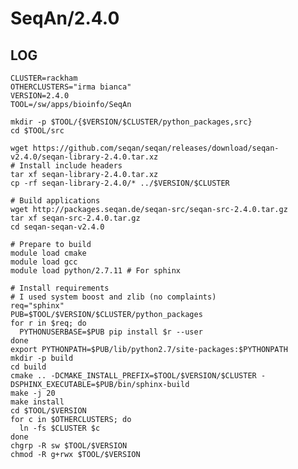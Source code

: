 SeqAn/2.4.0
===========

LOG
---

    CLUSTER=rackham
    OTHERCLUSTERS="irma bianca"
    VERSION=2.4.0
    TOOL=/sw/apps/bioinfo/SeqAn

    mkdir -p $TOOL/{$VERSION/$CLUSTER/python_packages,src}
    cd $TOOL/src

    wget https://github.com/seqan/seqan/releases/download/seqan-v2.4.0/seqan-library-2.4.0.tar.xz
    # Install include headers
    tar xf seqan-library-2.4.0.tar.xz
    cp -rf seqan-library-2.4.0/* ../$VERSION/$CLUSTER

    # Build applications
    wget http://packages.seqan.de/seqan-src/seqan-src-2.4.0.tar.gz
    tar xf seqan-src-2.4.0.tar.gz
    cd seqan-seqan-v2.4.0

    # Prepare to build
    module load cmake
    module load gcc
    module load python/2.7.11 # For sphinx

    # Install requirements
    # I used system boost and zlib (no complaints)
    req="sphinx"
    PUB=$TOOL/$VERSION/$CLUSTER/python_packages
    for r in $req; do
      PYTHONUSERBASE=$PUB pip install $r --user
    done
    export PYTHONPATH=$PUB/lib/python2.7/site-packages:$PYTHONPATH
    mkdir -p build 
    cd build
    cmake .. -DCMAKE_INSTALL_PREFIX=$TOOL/$VERSION/$CLUSTER -DSPHINX_EXECUTABLE=$PUB/bin/sphinx-build
    make -j 20
    make install
    cd $TOOL/$VERSION
    for c in $OTHERCLUSTERS; do
      ln -fs $CLUSTER $c
    done
    chgrp -R sw $TOOL/$VERSION
    chmod -R g+rwx $TOOL/$VERSION
